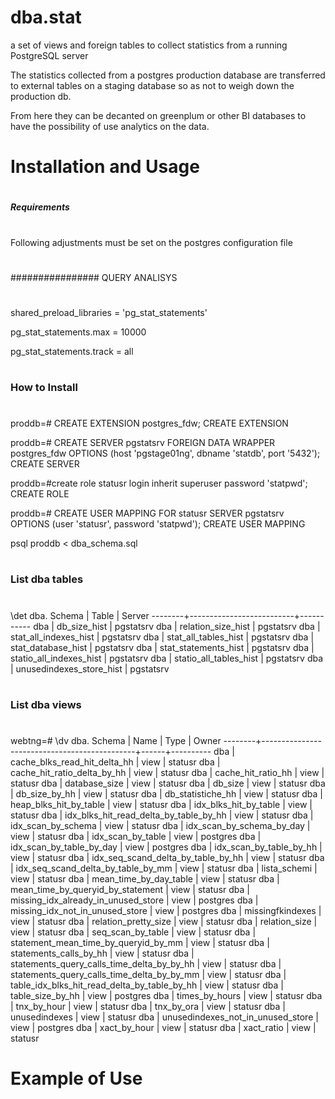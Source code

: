 # dba.stat
a set of views and foreign tables to collect statistics from a running PostgreSQL server

The statistics collected from a postgres production database are transferred to external tables on a staging database so as not to weigh down the production db.

From here they can be  decanted on greenplum or other BI databases to have the possibility of use analytics on the data.

#
# Installation and Usage
#


#
##### Requirements
#

Following adjustments must be set on the postgres configuration file

#
################ QUERY ANALISYS
#
shared_preload_libraries = 'pg_stat_statements'

pg_stat_statements.max = 10000

pg_stat_statements.track = all


#
### How to Install
#
proddb=# CREATE EXTENSION postgres_fdw;
CREATE EXTENSION

proddb=# CREATE SERVER pgstatsrv FOREIGN DATA WRAPPER postgres_fdw OPTIONS (host 'pgstage01ng', dbname 'statdb', port '5432');
CREATE SERVER

proddb=#create role statusr login inherit superuser password 'statpwd';
CREATE ROLE

proddb=# CREATE USER MAPPING FOR statusr SERVER pgstatsrv OPTIONS (user 'statusr', password 'statpwd');
CREATE USER MAPPING

psql proddb < dba_schema.sql

#
### List dba tables
#
\det dba.
 Schema |          Table           |  Server
--------+--------------------------+-----------
 dba    | db_size_hist             | pgstatsrv
 dba    | relation_size_hist       | pgstatsrv
 dba    | stat_all_indexes_hist    | pgstatsrv
 dba    | stat_all_tables_hist     | pgstatsrv
 dba    | stat_database_hist       | pgstatsrv
 dba    | stat_statements_hist     | pgstatsrv
 dba    | statio_all_indexes_hist  | pgstatsrv
 dba    | statio_all_tables_hist   | pgstatsrv
 dba    | unusedindexes_store_hist | pgstatsrv

#
### List dba views 
#
webtng=# \dv dba.
 Schema |                     Name                     | Type |  Owner
--------+----------------------------------------------+------+----------
 dba    | cache_blks_read_hit_delta_hh                 | view | statusr
 dba    | cache_hit_ratio_delta_by_hh                  | view | statusr
 dba    | cache_hit_ratio_hh                           | view | statusr
 dba    | database_size                                | view | statusr
 dba    | db_size                                      | view | statusr
 dba    | db_size_by_hh                                | view | statusr
 dba    | db_statistiche_hh                            | view | statusr
 dba    | heap_blks_hit_by_table                       | view | statusr
 dba    | idx_blks_hit_by_table                        | view | statusr
 dba    | idx_blks_hit_read_delta_by_table_by_hh       | view | statusr
 dba    | idx_scan_by_schema                           | view | statusr
 dba    | idx_scan_by_schema_by_day                    | view | statusr
 dba    | idx_scan_by_table                            | view | postgres
 dba    | idx_scan_by_table_by_day                     | view | postgres
 dba    | idx_scan_by_table_by_hh                      | view | statusr
 dba    | idx_seq_scand_delta_by_table_by_hh           | view | statusr
 dba    | idx_seq_scand_delta_by_table_by_mm           | view | statusr
 dba    | lista_schemi                                 | view | statusr
 dba    | mean_time_by_day_table                       | view | statusr
 dba    | mean_time_by_queryid_by_statement            | view | statusr
 dba    | missing_idx_already_in_unused_store          | view | postgres
 dba    | missing_idx_not_in_unused_store              | view | postgres
 dba    | missingfkindexes                             | view | statusr
 dba    | relation_pretty_size                         | view | statusr
 dba    | relation_size                                | view | statusr
 dba    | seq_scan_by_table                            | view | statusr
 dba    | statement_mean_time_by_queryid_by_mm         | view | statusr
 dba    | statements_calls_by_hh                       | view | statusr
 dba    | statements_query_calls_time_delta_by_by_hh   | view | statusr
 dba    | statements_query_calls_time_delta_by_by_mm   | view | statusr
 dba    | table_idx_blks_hit_read_delta_by_table_by_hh | view | statusr
 dba    | table_size_by_hh                             | view | postgres
 dba    | times_by_hours                               | view | statusr
 dba    | tnx_by_hour                                  | view | statusr
 dba    | tnx_by_ora                                   | view | statusr
 dba    | unusedindexes                                | view | statusr
 dba    | unusedindexes_not_in_unused_store            | view | postgres
 dba    | xact_by_hour                                 | view | statusr
 dba    | xact_ratio                                   | view | statusr

#
# Example of Use
#



